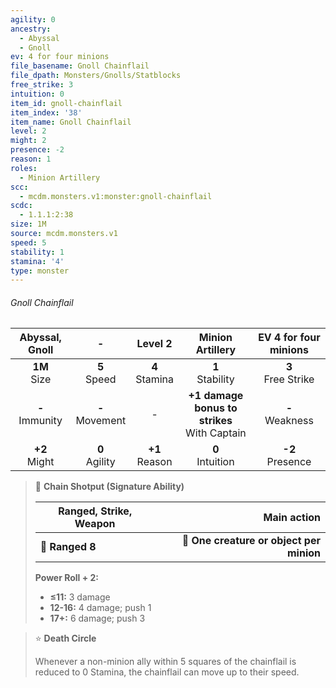 ```yaml
---
agility: 0
ancestry:
  - Abyssal
  - Gnoll
ev: 4 for four minions
file_basename: Gnoll Chainflail
file_dpath: Monsters/Gnolls/Statblocks
free_strike: 3
intuition: 0
item_id: gnoll-chainflail
item_index: '38'
item_name: Gnoll Chainflail
level: 2
might: 2
presence: -2
reason: 1
roles:
  - Minion Artillery
scc:
  - mcdm.monsters.v1:monster:gnoll-chainflail
scdc:
  - 1.1.1:2:38
size: 1M
source: mcdm.monsters.v1
speed: 5
stability: 1
stamina: '4'
type: monster
---
```


###### Gnoll Chainflail

|   Abyssal, Gnoll    |          -          |      Level 2       |                 Minion Artillery                 | EV 4 for four minions  |
| :-----------------: | :-----------------: | :----------------: | :----------------------------------------------: | :--------------------: |
|  **1M**<br/> Size   |  **5**<br/> Speed   | **4**<br/> Stamina |               **1**<br/> Stability               | **3**<br/> Free Strike |
| **-**<br/> Immunity | **-**<br/> Movement |         -          | **+1 damage bonus to strikes**<br/> With Captain |  **-**<br/> Weakness   |
|  **+2**<br/> Might  | **0**<br/> Agility  | **+1**<br/> Reason |               **0**<br/> Intuition               |  **-2**<br/> Presence  |

<!-- -->
> 🏹 **Chain Shotput (Signature Ability)**
>
> | **Ranged, Strike, Weapon** |                          **Main action** |
> | -------------------------- | ---------------------------------------: |
> | **📏 Ranged 8**            | **🎯 One creature or object per minion** |
>
> **Power Roll + 2:**
>
> - **≤11:** 3 damage
> - **12-16:** 4 damage; push 1
> - **17+:** 6 damage; push 3

<!-- -->
> ⭐️ **Death Circle**
>
> Whenever a non-minion ally within 5 squares of the chainflail is reduced to 0 Stamina, the chainflail can move up to their speed.
